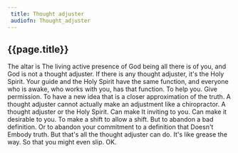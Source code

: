 ```yaml
---
 title: Thought adjuster
 audiofn: Thought_adjuster
---
```


## {{page.title}}

The altar is The living active presence of God being all there is of
you, and God is not a thought adjuster. If there is any thought
adjuster, it's the Holy Spirit. Your guide and the Holy Spirit have the
same function, and everyone who is awake, who works with you, has that
function. To help you. Give permission. To have a new idea that is a
closer approximation of the truth. A thought adjuster cannot actually
make an adjustment like a chiropractor. A thought adjuster or the Holy
Spirit. Can make It inviting to you. Can make it desirable to you. To
make a shift to allow a shift. But to abandon a bad definition. Or to
abandon your commitment to a definition that Doesn't Embody truth. But
that's all the thought adjuster can do. It's like grease the way. So
that you might even slip. OK.

